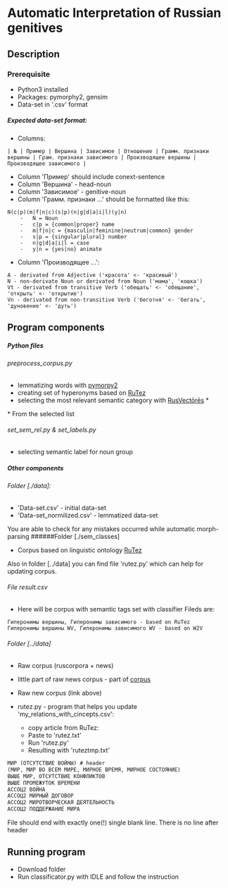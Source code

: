 # Automatic Interpretation of Russian genitives

## Description

### Prerequisite

* Python3 installed
* Packages: pymorphy2, gensim
* Data-set in '.csv' format 

##### Expected data-set format:
* Columns:

```csv
| № | Пример | Вершина | Зависимое | Отношение | Грамм. признаки вершины | Грам. признаки зависимого | Производящее вершины | Производящее зависимого |
```
* Column 'Пример' should include    conext-sentence
* Column 'Вершина'                  - head-noun
* Column 'Зависимое'                - genitive-noun
* Column 'Грамм. признаки ...' should be formatted like this:
``` 
N(c|p)(m|f|n|c)(s|p)(n|g|d|a|i|l)(y|n)
    -   N = Noun
    -   c|p = {common|proper} name
    -   m|f|n|c = {masculin|feminine|neutrum|common} gender
    -   s|p = {singular|plural} number
    -   n|g|d|a|i|l = case
    -   y|n = {yes|no} animate
 ```
 * Column 'Производящее ...':
 
 ```
 A - derivated from Adjective ('красота' <- 'красивый')
 N - non-derivate Noun or derivated from Noun ('мама', 'кошка')
 Vt - derivated from transitive Verb ('обещать' <- 'обещание', 'открыть' <- 'открытие')
 Vn - derivated from non-transitive Verb ('беготня' <- 'бегать', 'дуновение' <- 'дуть')
 ```
 
 ## Program components
 
 ##### Python files
 ######  preprocess_corpus.py 
*   lemmatizing words with [pymorpy2](https://pymorphy2.readthedocs.io/en/latest/) 
*   creating set of hyperonyms based on [RuTez](http://www.labinform.ru/pub/ruthes/index.htm)
*   selecting the most relevant semantic category with [RusVectōrēs](https://rusvectores.org/ru/) *

\* From the selected list
###### set_sem_rel.py & set_labels.py
*   selecting semantic label for noun group

##### Other components
###### Folder [./data]:
* 'Data-set.csv' - initial data-set
* 'Data-set_normilized.csv' - lemmatized data-set

You are able to check for any mistakes occurred while automatic morph-parsing
######Folder [./sem_classes]
* Corpus based on linguistic ontology  [RuTez](http://www.labinform.ru/pub/ruthes/index.htm)

Also in folder [../data] you can find file 'rutez.py' which can help for updating corpus.
###### File result.csv 
* Here will be corpus with semantic tags set with classifier
Fileds are:

```
Гиперонимы вершины, Гиперонимы зависимого - based on RuTez 
Гиперонимы вершины WV, Гиперонимы зависимого WV - based on W2V
```

 ###### Folder [../data]
 * Raw corpus (ruscorpora + news)
 * little part of raw news corpus - part of [corpus](http://corpus-i.maimbava.net/res01/rtb.php)
 * Raw new corpus (link above)
 *  rutez.py - program that helps you update 'my_relations_with_cincepts.csv':
 
    * copy article from RuTez:
    * Paste to 'rutez.txt'
    * Run 'rutez.py'
    * Resulting with 'ruteztmp.txt'
 
 ```txt
МИР (ОТСУТСТВИЕ ВОЙНЫ) # header
(МИР, МИР ВО ВСЕМ МИРЕ, МИРНОЕ ВРЕМЯ, МИРНОЕ СОСТОЯНИЕ)
ВЫШЕ МИР, ОТСУТСТВИЕ КОНФЛИКТОВ
ВЫШЕ ПРОМЕЖУТОК ВРЕМЕНИ
АССОЦ2 ВОЙНА
АССОЦ2 МИРНЫЙ ДОГОВОР
АССОЦ2 МИРОТВОРЧЕСКАЯ ДЕЯТЕЛЬНОСТЬ
АССОЦ2 ПОДДЕРЖАНИЕ МИРА
```

File should end with exactly one(!) single blank line. There is no line after header 

    
 ## Running program
 
 * Download folder
 * Run classificator.py with IDLE and follow the instruction
 


